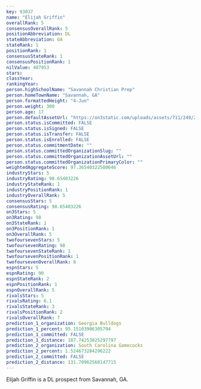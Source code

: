 ```yaml
---
key: 93037
name: "Elijah Griffin"
overallRank: 5
consensusOverallRank: 5
positionAbbreviation: DL
stateAbbreviation: GA
stateRank: 1
positionRank: 1
consensusStateRank: 1
consensusPositionRank: 1
nilValue: 407953
stars: 
classYear: 
rankingYear: 
person.highSchoolName: "Savannah Christian Prep"
person.homeTownName: "Savannah, GA"
person.formattedHeight: "4-Jun"
person.weight: 300
person.age: 17
person.defaultAssetUrl: "https://on3static.com/uploads/assets/711/249/249711.jpg"
person.status.isCommitted: FALSE
person.status.isSigned: FALSE
person.status.isTransfer: FALSE
person.status.isEnrolled: FALSE
person.status.commitmentDate: ""
person.status.committedOrganizationSlug: ""
person.status.committedOrganizationAssetUrl: ""
person.status.committedOrganizationPrimaryColor: ""
weightedAggregateScore: 97.36540322580646
industryStars: 5
industryRating: 98.65403226
industryStateRank: 1
industryPositionRank: 1
industryOverallRank: 5
consensusStars: 5
consensusRating: 98.65403226
on3Stars: 5
on3Rating: 98
on3StateRank: 1
on3PositionRank: 1
on3OverallRank: 5
twofoursevenStars: 5
twofoursevenRating: 98
twofoursevenStateRank: 1
twofoursevenPositionRank: 1
twofoursevenOverallRank: 8
espnStars: 5
espnRating: 90
espnStateRank: 2
espnPositionRank: 1
espnOverallRank: 5
rivalsStars: 5
rivalsRating: 6.1
rivalsStateRank: 3
rivalsPositionRank: 2
rivalsOverallRank: 7
prediction_1_organization: Georgia Bulldogs
prediction_1_percent: 95.15103906305794
prediction_1_committed: FALSE
prediction_1_distance: 187.74253825297797
prediction_2_organization: South Carolina Gamecocks
prediction_2_percent: 1.524673284296222
prediction_2_committed: FALSE
prediction_2_distance: 131.70962568147715
---
```

Elijah Griffin is a DL prospect from Savannah, GA.